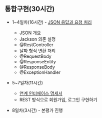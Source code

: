 ## 통합구현(30시간)
- 1~4일차(16시간) - <a href='https://github.com/yonggyo1125/curriculum300H/tree/main/6.Spring%20%26%20Spring%20Boot(75%EC%8B%9C%EA%B0%84)/11%EC%9D%BC%EC%B0%A8(3h)%20-%20JSON%20%EC%9D%91%EB%8B%B5%EA%B3%BC%20%EC%9A%94%EC%B2%AD%20%EC%B2%98%EB%A6%AC'>JSON 응답과 요청 처리</a>
	- JSON 개요
	- Jackson 의존 설정 
	- @RestController 
	- 날짜 형식 변환 처리
	- @RequestBody
	- @ResponseEntity
	- @ResponseBody
	- @ExceptionHandler
	
- 5~7일차(11시간)
	- <a href='https://drive.google.com/drive/folders/1tJHZpL0pDyEzfxe0uIf55ACM7bgOfjON?usp=share_link'>연계 인터페이스 명세서</a>
	- REST 방식으로 회원가입, 로그인 구현하기
	
- 8일차(3시간) - 본평가 진행
